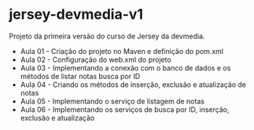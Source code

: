 # jersey-devmedia-v1
Projeto da primeira versão do curso de Jersey da devmedia.

- Aula 01 - Criação do projeto no Maven e definição do pom.xml
- Aula 02 - Configuração do web.xml do projeto
- Aula 03 - Implementando a conexão com o banco de dados e os métodos de listar notas busca por ID
- Aula 04 - Criando os métodos de inserção, exclusão e atualização de notas
- Aula 05 - Implementando o serviço de listagem de notas
- Aula 06 - Implementando os serviços de busca por ID, inserção, exclusão e atualização
